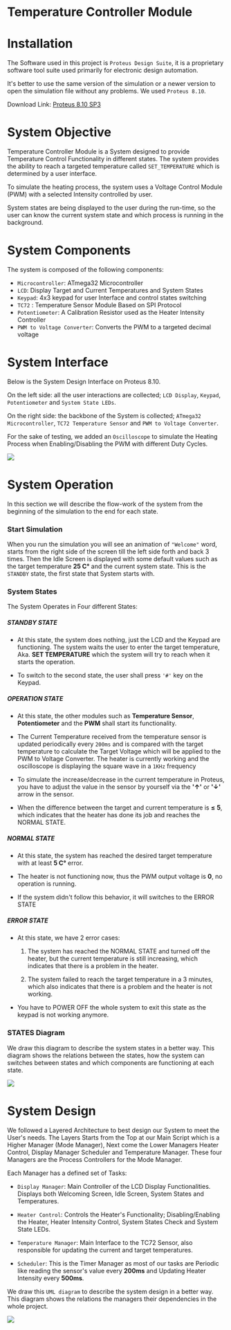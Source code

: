 # Temperature Controller Module

<!-- Installation -->
<h1 id="installation">Installation</h1>

The Software used in this project is `Proteus Design Suite`, it is a proprietary software tool suite used primarily for electronic design automation.

It's better to use the same version of the simulation or a newer version to open the simulation file without any problems. We used `Proteus 8.10`.

Download Link:
<a href="https://1337x.to/torrent/4617068/Proteus-Professional-v8-10-SP3-Build-29560-Pre-Cracked-CracksHash/
" target="_blank">Proteus 8.10 SP3</a>

<!-- System Objective -->
<h1 id="system-objective">System Objective</h1>

Temperature Controller Module is a System designed to provide Temperature Control Functionality in different states. The system provides the ability to reach a targeted temperature called `SET_TEMPERATURE` which is determined by a user interface.

To simulate the heating process, the system uses a Voltage Control Module (PWM) with a selected Intensity controlled by user.

System states are being displayed to the user during the run-time, so the user can know the current system state and which process is running in the background.

<!-- System Components -->
<h1 id="system-components">System Components</h1>

The system is composed of the following components:
- `Microcontroller`: ATmega32 Microcontroller
- `LCD`: Display Target and Current Temperatures and System States
- `Keypad`: 4x3 keypad for user Interface and control states switching
- `TC72` : Temperature Sensor Module Based on SPI Protocol
- `Potentiometer`: A Calibration Resistor used as the Heater Intensity Controller
- `PWM to Voltage Converter`: Converts the PWM to a targeted decimal voltage

<!-- System Interface -->
<h1 id="system-interface">System Interface</h1>

Below is the System Design Interface on Proteus 8.10.

On the left side: all the user interactions are collected; `LCD Display`, `Keypad`, `Potentiometer` and `System State LEDs`. 

On the right side: the backbone of the System is collected; `ATmega32 Microcontroller`, `TC72 Temperature Sensor` and `PWM to Voltage Converter`. 

For the sake of testing, we added an `Oscilloscope` to simulate the Heating Process when Enabling/Disabling the PWM with different Duty Cycles.

<img src="resources/System_Simulation.png"/>

<!-- System Operation -->
<h1 id="system-operation">System Operation</h1>

In this section we will describe the flow-work of the system from the beginning of the simulation to the end for each state.

<h3>Start Simulation</h3>

When you run the simulation you will see an animation of `"Welcome"` word, starts from the right side of the screen till the left side forth and back 3 times. Then the Idle Screen is displayed with some default values such as the target temperature **25 C&deg;** and the current system state. This is the `STANDBY` state, the first state that System starts with.

<h3>System States</h3>

The System Operates in Four different States: 

<h5>STANDBY STATE</h5>

- At this state, the system does nothing, just the LCD and the Keypad are functioning. The system waits the user to enter the target temperature, Aka. **SET TEMPERATURE** which the system will try to reach when it starts the operation.

- To switch to the second state, the user shall press `'#'` key on the Keypad.

<h5>OPERATION STATE</h5>

- At this state, the other modules such as **Temperature Sensor**, **Potentiometer** and the **PWM** shall start its functionality.

- The Current Temperature received from the temperature sensor is updated periodically every `200ms` and is compared with the target temperature to calculate the Target Voltage which will be applied to the PWM to Voltage Converter. The heater is currently working and the oscilloscope is displaying the square wave in a `1KHz` frequency 

- To simulate the increase/decrease in the current temperature in Proteus, you have to adjust the value in the sensor by yourself via the  **'&#8593;'** or **'&#8595;'** arrow in the sensor.

- When the difference between the target and current temperature is **&leq;** **5**, which indicates that the heater has done its job and reaches the NORMAL STATE. 

<h5>NORMAL STATE</h5>

- At this state, the system has reached the desired target temperature with at least **5 C&deg;** error.

- The heater is not functioning now, thus the PWM output voltage is **0**, no operation is running.

- If the system didn't follow this behavior, it will switches to the ERROR STATE

<h5>ERROR STATE</h5>

- At this state, we have 2 error cases:
    1. The system has reached the NORMAL STATE and turned off the heater, but the current temperature is still increasing, which indicates that there is a problem in the heater. 
    
    2. The system failed to reach the target temperature in a 3 minutes, which also indicates that there is a problem and the heater is not working.
    
- You have to POWER OFF the whole system to exit this state as the keypad is not working anymore.


<h3>STATES Diagram</h3>

We draw this diagram to describe the system states in a better way. This diagram shows the relations between the states, how the system can switches between states and which components are functioning at each state. 

<img src="resources/System_States_Diagram.png"/>


<!-- System Design -->
<h1 id="system-design">System Design</h1>

We followed a Layered Architecture to best design our System to meet the User's needs. The Layers Starts from the Top at our Main Script which is a Higher Manager (Mode Manager), Next come the Lower Managers Heater Control, Display Manager Scheduler and Temperature Manager. These four Managers are the Process Controllers for the Mode Manager.

Each Manager has a defined set of Tasks:

- `Display Manager`: Main Controller of the LCD Display Functionalities. Displays both Welcoming Screen, Idle Screen, System States and Temperatures.

- `Heater Control`: Controls the Heater's Functionality; Disabling/Enabling the Heater, Heater Intensity Control, System States Check and System State LEDs.

- `Temperature Manager`: Main Interface to the TC72 Sensor, also responsible for updating the current and target temperatures.

- `Scheduler`: This is the Timer Manager as most of our tasks are Periodic like reading the sensor's value every **200ms** and Updating Heater Intensity every **500ms**.

We draw this `UML diagram` to describe the system design in a better way. This diagram shows the relations the managers their dependencies in the whole project.

<img src="resources/System_Design.png" />


